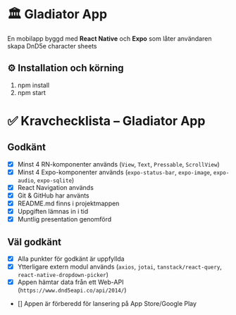 # 🏛️ Gladiator App

En mobilapp byggd med **React Native** och **Expo** som låter användaren skapa DnD5e character sheets

## ⚙️ Installation och körning

1. npm install
2. npm start

# ✅ Kravchecklista – Gladiator App

## Godkänt
- [x] Minst 4 RN-komponenter används (`View`, `Text`, `Pressable`, `ScrollView`)
- [x] Minst 4 Expo-komponenter används (`expo-status-bar`, `expo-image`, `expo-audio`, `expo-sqlite`)
- [x] React Navigation används
- [x] Git & GitHub har använts
- [x] README.md finns i projektmappen
- [x] Uppgiften lämnas in i tid
- [x] Muntlig presentation genomförd

## Väl godkänt
- [x] Alla punkter för godkänt är uppfyllda
- [x] Ytterligare extern modul används (`axios`, `jotai`, `tanstack/react-query`, `react-native-dropdown-picker`)
- [x] Appen hämtar data från ett Web-API (`https://www.dnd5eapi.co/api/2014/`)
- [] Appen är förberedd för lansering på App Store/Google Play